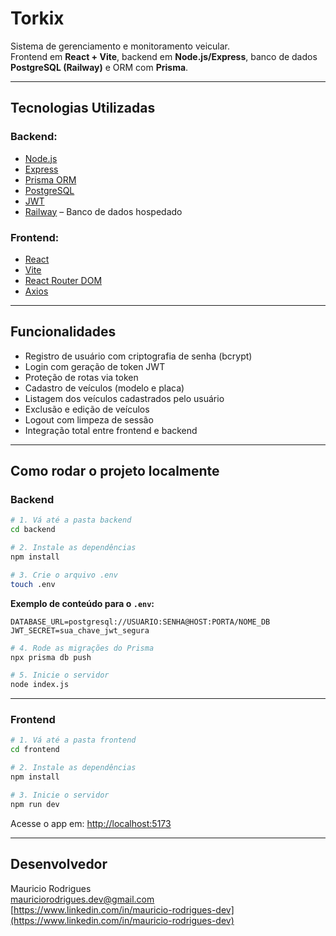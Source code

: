 #  Torkix

Sistema de gerenciamento e monitoramento veicular.  
Frontend em **React + Vite**, backend em **Node.js/Express**, banco de dados **PostgreSQL (Railway)** e ORM com **Prisma**.

---

##  Tecnologias Utilizadas

###  Backend:
- [Node.js](https://nodejs.org/)
- [Express](https://expressjs.com/)
- [Prisma ORM](https://www.prisma.io/)
- [PostgreSQL](https://www.postgresql.org/)
- [JWT](https://jwt.io/)
- [Railway](https://railway.app/) – Banco de dados hospedado

###  Frontend:
- [React](https://react.dev/)
- [Vite](https://vitejs.dev/)
- [React Router DOM](https://reactrouter.com/)
- [Axios](https://axios-http.com/)

---

##  Funcionalidades

- Registro de usuário com criptografia de senha (bcrypt)
- Login com geração de token JWT
- Proteção de rotas via token
- Cadastro de veículos (modelo e placa)
- Listagem dos veículos cadastrados pelo usuário
- Exclusão e edição de veículos
- Logout com limpeza de sessão
- Integração total entre frontend e backend

---

##  Como rodar o projeto localmente

###  Backend

```bash
# 1. Vá até a pasta backend
cd backend

# 2. Instale as dependências
npm install

# 3. Crie o arquivo .env
touch .env
```

**Exemplo de conteúdo para o `.env`:**
```
DATABASE_URL=postgresql://USUARIO:SENHA@HOST:PORTA/NOME_DB
JWT_SECRET=sua_chave_jwt_segura
```

```bash
# 4. Rode as migrações do Prisma
npx prisma db push

# 5. Inicie o servidor
node index.js
```

---

###  Frontend

```bash
# 1. Vá até a pasta frontend
cd frontend

# 2. Instale as dependências
npm install

# 3. Inicie o servidor
npm run dev
```

Acesse o app em: [http://localhost:5173](http://localhost:5173)

---

##  Desenvolvedor

Mauricio Rodrigues  
    mauriciorodrigues.dev@gmail.com  
    [https://www.linkedin.com/in/mauricio-rodrigues-dev](https://www.linkedin.com/in/mauricio-rodrigues-dev)
